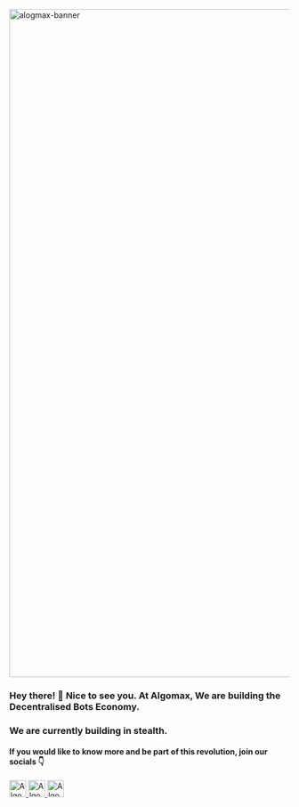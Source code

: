 <!--suppress HtmlDeprecatedAttribute -->

<img width="1200" alt="alogmax-banner" src="https://user-images.githubusercontent.com/7534044/215030282-917ca818-b0b3-4f6f-8cce-f50c1afa9205.png">






### Hey there! 👋 Nice to see you. At Algomax, We are building the Decentralised Bots Economy.
### We are currently building in stealth.
#### If you would like to know more and be part of this revolution, join our socials 👇
<p align="left">

 <a href="https://www.twitter.com/algomaxai/">
    <img src="https://cdn-icons-png.flaticon.com/512/733/733579.png" alt="Algomax AI's Twitter Page" height="30" width="30">
  </a>

 <a href="https://www.github.com/algomaxai//">
    <img src="https://cdn-icons-png.flaticon.com/512/1051/1051326.png" alt="Algomax AI's Github Org" height="30" width="30">
  </a>

  <a href="https://discord.gg/enZFdaFMpN">
    <img src="https://cdn-icons-png.flaticon.com/512/2111/2111370.png" alt="Algomax AI's Discord Server" height="30" width="30">
  </a>

</p>
